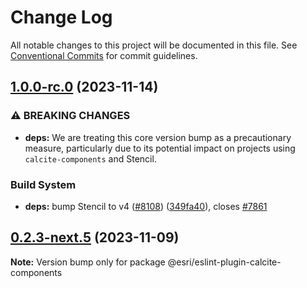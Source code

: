 # Change Log

All notable changes to this project will be documented in this file.
See [Conventional Commits](https://conventionalcommits.org) for commit guidelines.

## [1.0.0-rc.0](https://github.com/Esri/calcite-design-system/compare/@esri/eslint-plugin-calcite-components@0.2.3-next.4...@esri/eslint-plugin-calcite-components@1.0.0-rc.0) (2023-11-14)

### ⚠ BREAKING CHANGES

- **deps:** We are treating this core version bump as a
  precautionary measure, particularly due to its potential impact on
  projects using `calcite-components` and Stencil.

### Build System

- **deps:** bump Stencil to v4 ([#8108](https://github.com/Esri/calcite-design-system/issues/8108)) ([349fa40](https://github.com/Esri/calcite-design-system/commit/349fa407372cb91b88d69d313438e807b868eed5)), closes [#7861](https://github.com/Esri/calcite-design-system/issues/7861)

## [0.2.3-next.5](https://github.com/Esri/calcite-design-system/compare/@esri/eslint-plugin-calcite-components@0.2.3-next.4...@esri/eslint-plugin-calcite-components@0.2.3-next.5) (2023-11-09)

**Note:** Version bump only for package @esri/eslint-plugin-calcite-components
